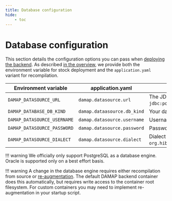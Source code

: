 ```yaml
---
title: Database configuration
hide:
    - toc
---
```


# Database configuration

This section details the configuration options you can pass when [deploying the backend](../deployment/backend.md). As described [in the overview](index.md), we provide both the environment variable for stock deployment and the `application.yaml` variant for recompilation.

| Environment variable        | application.yaml            | Description                                                                                |
|-----------------------------|-----------------------------|--------------------------------------------------------------------------------------------|
| `DAMAP_DATASOURCE_URL`      | `damap.datasource.url`      | The JDBC connect string in the format of `jdbc:postgresql://SERVERNAME:5432/DATABASENAME`. |
| `DAMAP_DATABASE_DB_KIND`    | `damap.dataasource.db_kind` | Your database engine kind (`postgresql` or `oracle`).                                      |
| `DAMAP_DATASOURCE_USERNAME` | `damap.datasource.username` | Username for database authentication.                                                      |
| `DAMAP_DATASOURCE_PASSWORD` | `damap.datasource.password` | Password for database authentication.                                                      |
| `DAMAP_DATASOURCE_DIALECT`  | `damap.datasource.dialect`  | Dialect for the Hibernate ORM. Defaults to `org.hibernate.dialect.PostgreSQLDialect`.      |

!!! warning
    We officially only support PostgreSQL as a database engine. Oracle is supported only on a best effort basis.

!!! warning
    A change in the database engine requires either recompilation from source or [re-augmentation](https://quarkus.io/guides/reaugmentation). The default DAMAP backend container does this automatically, but requires write access to the container root filesystem. For custom containers you may need to implement re-augmentation in your startup script.